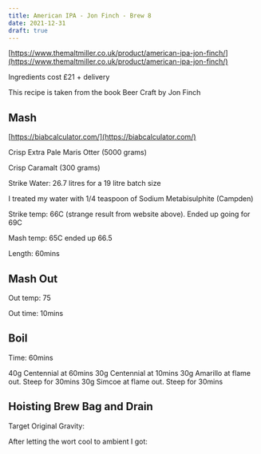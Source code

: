 ```yaml
---
title: American IPA - Jon Finch - Brew 8
date: 2021-12-31
draft: true 
---
```


[https://www.themaltmiller.co.uk/product/american-ipa-jon-finch/](https://www.themaltmiller.co.uk/product/american-ipa-jon-finch/)

Ingredients cost £21 + delivery

This recipe is taken from the book Beer Craft by Jon Finch


## Mash

[https://biabcalculator.com/](https://biabcalculator.com/) 

Crisp Extra Pale Maris Otter (5000 grams)

Crisp Caramalt (300 grams)

Strike Water: 26.7 litres for a 19 litre batch size

I treated my water with 1/4 teaspoon of Sodium Metabisulphite (Campden)

Strike temp: 66C (strange result from website above). Ended up going for 69C

Mash temp: 65C ended up 66.5

Length: 60mins


## Mash Out

Out temp: 75

Out time: 10mins

## Boil

Time: 60mins

40g Centennial at 60mins
30g Centennial at 10mins
30g Amarillo at flame out. Steep for 30mins
30g Simcoe at flame out. Steep for 30mins

## Hoisting Brew Bag and Drain

Target Original Gravity: 

After letting the wort cool to ambient I got: 




